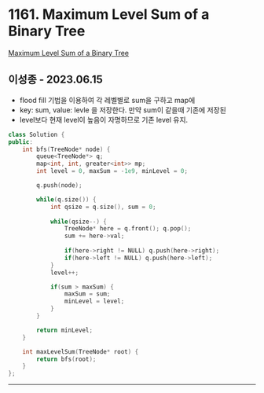 # 1161. Maximum Level Sum of a Binary Tree

[Maximum Level Sum of a Binary Tree](https://leetcode.com/problems/maximum-level-sum-of-a-binary-tree/)

## 이성종 - 2023.06.15

- flood fill 기법을 이용하여 각 레벨별로 sum을 구하고 map에 
- key: sum, value: levle 을 저장한다. 만약 sum이 같을때 기존에 저장된
- level보다 현재 level이 높음이 자명하므로 기존 level 유지.

```cpp
class Solution {
public:
    int bfs(TreeNode* node) {
        queue<TreeNode*> q;
        map<int, int, greater<int>> mp;
        int level = 0, maxSum = -1e9, minLevel = 0;

        q.push(node);

        while(q.size()) {
            int qsize = q.size(), sum = 0;
            
            while(qsize--) {
                TreeNode* here = q.front(); q.pop();
                sum += here->val;
                
                if(here->right != NULL) q.push(here->right);
                if(here->left != NULL) q.push(here->left);
            }
            level++;

            if(sum > maxSum) {
                maxSum = sum;
                minLevel = level;
            }
        }

        return minLevel;
    }

    int maxLevelSum(TreeNode* root) {
        return bfs(root);
    }
};

```

---
